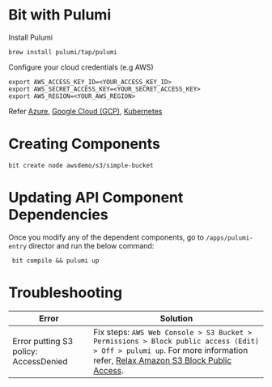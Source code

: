 # Bit with Pulumi

Install Pulumi
```
brew install pulumi/tap/pulumi
```

Configure your cloud credentials (e.g AWS)

```
export AWS_ACCESS_KEY_ID=<YOUR_ACCESS_KEY_ID>
export AWS_SECRET_ACCESS_KEY=<YOUR_SECRET_ACCESS_KEY>
export AWS_REGION=<YOUR_AWS_REGION>
```

Refer [Azure](https://www.pulumi.com/registry/packages/azure/installation-configuration/), [Google Cloud (GCP)](https://www.pulumi.com/registry/packages/gcp/installation-configuration/), [Kubernetes](https://www.pulumi.com/registry/packages/kubernetes/installation-configuration/)

# Creating Components

```
bit create node awsdemo/s3/simple-bucket
```

# Updating API Component Dependencies

Once you modify any of the dependent components, go to `/apps/pulumi-entry` director and run the below command:

```
 bit compile && pulumi up
```

# Troubleshooting

| Error                                   | Solution                                                                                                                                                         |
|-----------------------------------------|-----------------------------------------------------------------------------------------------------------------------------------------------------------------|
| Error putting S3 policy: AccessDenied | Fix steps: `AWS Web Console > S3 Bucket > Permissions > Block public access (Edit) > Off > pulumi up`. For more information refer, [Relax Amazon S3 Block Public Access](https://aws.amazon.com/blogs/aws/amazon-s3-block-public-access-another-layer-of-protection-for-your-accounts-and-buckets/). |
